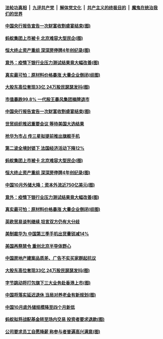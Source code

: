 ####  [法轮功真相](../../../../basic/blob/master/README.md?t=11100231) &nbsp;|&nbsp; [九评共产党](../../../../9ping.md/blob/master/README.md?t=11100231) &nbsp;|&nbsp; [解体党文化](../../../../jtdwh.md/blob/master/README.md?t=11100231)  &nbsp;|&nbsp; [共产主义的终极目的](../../../../gczydzjmd.md/blob/master/README.md?t=11100231) &nbsp;|&nbsp; [魔鬼在统治我们的世界](../../../../mgztzwmdsj.md/blob/master/README.md?t=11100231) 

#### [中国央行报告宣告一次财富收割盛宴结束(图)](../pages/p5/951984.md?t=11100231) 

#### [蚂蚁集团上市被卡 北京难容大型民企(图)](../pages/p5/951957.md?t=11100231) 

#### [恒大终止资产重组 深深房停牌4年创纪录(图)](../pages/p5/951956.md?t=11100231) 

#### [意外：疫情下银行业压力测试结果竟大幅改善(图)](../pages/p5/951913.md?t=11100231) 

#### [真实最可怕：原材料价格暴涨 大量企业倒闭(组图)](../pages/p5/951909.md?t=11100231) 

#### [大股东高位套现33亿 24万股民瑟瑟发抖(图)](../pages/p5/951880.md?t=11100231) 

#### [市值暴跌99.8% 一代股王暴风集团摘牌退市](../pages/p5/951986.md?t=11100231) 

#### [中国央行报告宣告一次财富收割盛宴结束(图)](../pages/p5/951984.md?t=11100231) 

#### [世贸组织推迟重要会议 等待美国大选结果](../pages/p5/951974.md?t=11100231) 

#### [抢华为市占 传三星拟提前推出旗舰手机](../pages/p5/951967.md?t=11100231) 

#### [第二波全境封锁下 法国经济活动下降12%](../pages/p5/951965.md?t=11100231) 

#### [蚂蚁集团上市被卡 北京难容大型民企(图)](../pages/p5/951957.md?t=11100231) 

#### [恒大终止资产重组 深深房停牌4年创纪录(图)](../pages/p5/951956.md?t=11100231) 

#### [中国10月外储大降：资本外流近750亿美元(图)](../pages/p5/951905.md?t=11100231) 

#### [意外：疫情下银行业压力测试结果竟大幅改善(图)](../pages/p5/951913.md?t=11100231) 

#### [真实最可怕：原材料价格暴涨 大量企业倒闭(组图)](../pages/p5/951909.md?t=11100231) 

#### [英欧贸易谈判继续 坦言双方仍有大分歧](../pages/p5/951890.md?t=11100231) 

#### [美制裁华为 中国第三季手机出货量锐减14%](../pages/p5/951888.md?t=11100231) 

#### [美国再祭禁令 重创北京半导体野心](../pages/p5/951886.md?t=11100231) 

#### [中国房地产建案品质差、广告不实买家群起抗议](../pages/p5/951882.md?t=11100231) 

#### [大股东高位套现33亿 24万股民瑟瑟发抖(图)](../pages/p5/951880.md?t=11100231) 

#### [字节跳动将打包旗下三大业务赴香港上市(图)](../pages/p5/951815.md?t=11100231) 

#### [中国将落实延迟退休 当局对养老金有新规划(图)](../pages/p5/951816.md?t=11100231) 

#### [中国10月底外储规模降至四个月新低](../pages/p5/951804.md?t=11100231) 

#### [蚂蚁拟将战配基金转至场内交易 投资者要求退款(图)](../pages/p5/951750.md?t=11100231) 

#### [公司要求员工自愿降薪 称参与者普遍高兴满意(图)](../pages/p5/951779.md?t=11100231) 

